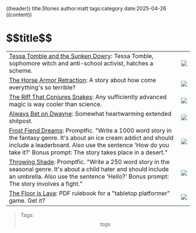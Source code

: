((header))
title:Stories
author:matt
tags:category
date:2025-04-26
((content))
<h1 id="pagetitle">$$title$$</h1>

| | |
| - | - |
| [Tessa Tomble and the Sunken Dowry](/tessa-tomble): Tessa Tomble, sophomore witch and anti-school activist, hatches a scheme. | ![](/files/bridge.jpg) |
| [The Horse Armor Retraction](/horse-armor): A story about how come everything's so terrible? | ![](/files/horsearmor.jpg) |
| [The Riff That Conjures Snakes](/riff-snakes): Any sufficiently advanced magic is way cooler than science. | ![](/files/riff.png) |
| [Always Bet on Dwayne](/always-bet-on-dwayne): Somewhat heartwarming extended shitpost. | ![](/files/roulette.jpg) |
| [Frost Fiend Dreams](/frost-fiend-dreams): Promptfic. "Write a 1000 word story in the fantasy genre. It's about an ice cream addict and should include a leaderboard. Also use the sentence 'How do you take it?' Bonus prompt: The story takes place in a desert." | ![](/files/icecream.png)
| [Throwing Shade](/throwing-shade): Promptfic. "Write a 250 word story in the seasonal genre. It's about a child hater and should include an umbrella. Also use the sentence 'Hello?' Bonus prompt: The story involves a fight." | ![](/files/umbrella.png) |
| [The Floor is Lava](https://bluelander.itch.io/the-floor-is-lava): PDF rulebook for a "tabletop platformer" game. Get it? | ![](/files/lava.png) |

>Tags: $$tags$$